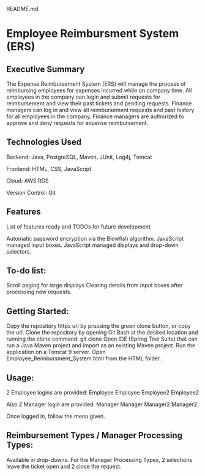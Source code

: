 README.md
# Employee Reimbursment System (ERS)

## Executive Summary
The Expense Reimbursement System (ERS) will manage the process of reimbursing employees for expenses incurred while on company time. All employees in the company can login and submit requests for reimbursement and view their past tickets and pending requests. Finance managers can log in and view all reimbursement requests and past history for all employees in the company. Finance managers are authorized to approve and deny requests for expense reimbursement.

## Technologies Used
Backend:
Java,
PostgreSQL,
Maven,
JUnit,
Log4j,
Tomcat

Frontend:
HTML,
CSS,
JavaScript

Cloud:
AWS RDS

Version Control:
Git

## Features
List of features ready and TODOs for future development

Automatic password encryption via the Blowfish algorithm.
JavaScript managed input boxes.
JavaScript managed displays and drop-down selectors.

## To-do list:

Scroll paging for large displays
Clearing details from input boxes after processing new requests.

## Getting Started:
Copy the repository https url by pressing the green clone button, or copy the url.
Clone the repository by opening Git Bash at the desired location and running the clone command:
git clone <insert git url>
Open IDE (Spring Tool Suite) that can run a Java Maven project and import as an existing Maven project.
Run the application on a Tomcat 9 server.
Open Employee_Reimbursment_System.html from the HTML folder.

## Usage:
2 Employee logins are provided:
Employee Employee
Employee2 Employee2

Also 2 Manager login are provided:
Manager Manager
Manager2 Manager2

Once logged in, follow the menu given.

## Reimbursement Types / Manager Processing Types:
Available in drop-downs.  For the Manager Processing Types, 2 selections leave the ticket open and 2 close the request.
